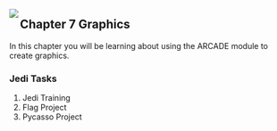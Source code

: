 <img align="left" src="http://hermonswebsites.com/Classes/CS/python.png"><H2>Chapter 7 Graphics</H2>

In this chapter you will be learning about using the ARCADE module to create graphics. 


<h3>Jedi Tasks</h3>
<ol>
   <li>Jedi Training</li>
  <li>Flag Project</li>
  <li>Pycasso Project</li>

  </ol>

